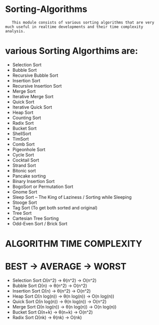 # Sorting-Algorithms

       This module consists of various sorting algorithms that are very much useful in realtime developments and their time complexity analysis. 

# various Sorting Algorthims are: 
- Selection Sort
- Bubble Sort
- Recursive Bubble Sort
- Insertion Sort
- Recursive Insertion Sort
- Merge Sort
- Iterative Merge Sort
- Quick Sort
- Iterative Quick Sort
- Heap Sort
- Counting Sort
- Radix Sort
- Bucket Sort
- ShellSort
- TimSort
- Comb Sort
- Pigeonhole Sort
- Cycle Sort
- Cocktail Sort
- Strand Sort
- Bitonic sort
- Pancake sorting
- Binary Insertion Sort
- BogoSort or Permutation Sort
- Gnome Sort
- Sleep Sort – The King of Laziness / Sorting while Sleeping
- Stooge Sort
- Tag Sort (To get both sorted and original)
- Tree Sort
- Cartesian Tree Sorting
- Odd-Even Sort / Brick Sort

# ALGORITHM	TIME COMPLEXITY	 

# 	  BEST -> AVERAGE -> WORST	 
- Selection Sort Ω(n^2) -> θ(n^2) -> O(n^2)	 
- Bubble Sort	Ω(n) -> θ(n^2) -> O(n^2)	 
- Insertion Sort	Ω(n) -> θ(n^2) -> O(n^2)	 
- Heap Sort	Ω(n log(n)) -> θ(n log(n)) -> O(n log(n))	 
- Quick Sort	Ω(n log(n)) -> θ(n log(n)) -> O(n^2)	 
- Merge Sort	Ω(n log(n)) -> θ(n log(n)) -> O(n log(n))	 
- Bucket Sort	Ω(n+k)	-> θ(n+k) -> O(n^2)	 
- Radix Sort	Ω(nk) -> θ(nk) -> O(nk)
